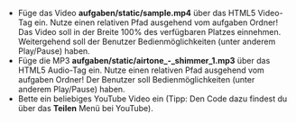 - Füge das Video **aufgaben/static/sample.mp4** über das HTML5 Video-Tag ein. Nutze einen relativen Pfad ausgehend vom aufgaben Ordner! Das Video soll in der Breite 100% des verfügbaren Platzes einnehmen. Weitergehend soll der Benutzer Bedienmöglichkeiten (unter anderem Play/Pause) haben.
- Füge die MP3 **aufgaben/static/airtone_-_shimmer_1.mp3** über das HTML5 Audio-Tag ein. Nutze einen relativen Pfad ausgehend vom aufgaben Ordner! Der Benutzer soll Bedienmöglichkeiten (unter anderem Play/Pause) haben.
- Bette ein beliebiges YouTube Video ein (Tipp: Den Code dazu findest du über das **Teilen** Menü bei YouTube).